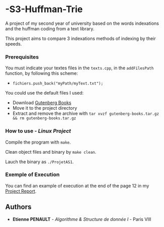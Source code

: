 # -S3-Huffman-Trie
A project of my second year of university based on the words indexations and the huffman coding from a text library.

This project aims to compare 3 indexations methods of indexing by their speeds.

### Prerequisites

You must indicate your textes files in the ```texts.cpp```, in the ```addFilesPath``` function, by following this scheme:
* ```fichiers.push_back("myPath/myText.txt");```

You could use the default files I used:
* Download [Gutenberg Books](https://drive.google.com/open?id=1RnSn3jUBKIeumk7XZThDi_GBOAeGoJvq)
* Move it to the project directory
* Extract and remove the archive with ```tar xvzf gutenberg-books.tar.gz && rm gutenberg-books.tar.gz```


### How to use - *Linux Project*

Compile the program with ```make```.

Clean object files and binary by ```make clean```.

Lauch the binary as ```./ProjetAS1```.

### Exemple of Execution

You can find an example of execution at the end of the page 12 in my [Project Report](https://github.com/3t13nn3/-S3-Huffman-Trie/blob/master/Rapport/RAPPORT.pdf).


## Authors

* **Etienne PENAULT** - *Algorithme & Structure de donnée I* - Paris VIII
